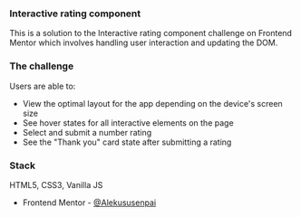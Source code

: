 ### Interactive rating component
This is a solution to the Interactive rating component challenge on Frontend Mentor which involves handling user interaction and updating the DOM.

### The challenge

Users are able to:

- View the optimal layout for the app depending on the device's screen size
- See hover states for all interactive elements on the page
- Select and submit a number rating
- See the "Thank you" card state after submitting a rating

### Stack
HTML5, CSS3, Vanilla JS

- Frontend Mentor - [@Alekususenpai](https://www.frontendmentor.io/profile/Alekususenpai)
